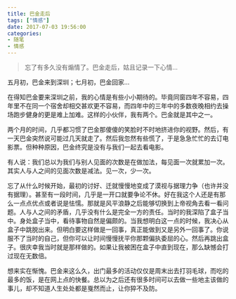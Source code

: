 ```yaml
---
title: 巴金走后
tags: ["情感"]
date: 2017-07-03 19:56:00
categories:
- 随笔
- 情感
---
```

> 忘了有多久没有煽情了。巴金走后，姑且记录一下心情...

<!-- more -->
五月初，巴金来到深圳；七月初，巴金回家...

在得知巴金要来深圳之前，我的心情是有些小小期待的。毕竟同窗四年不容易，四年里不在同一个宿舍却相交甚欢更不容易，而四年中的三年中的多数夜晚相约去操场跑步健身的更是难上加难。这样的小伙伴，我有两个。巴金就是其中之一。

两个月的时间，几乎都习惯了巴金那傻傻的笑脸时不时地挤进你的视野。然后，有一天巴金突然说可能过几天就走了。然后我忽然有些慌了，于是急急忙忙的去订电影票。但种种原因，巴金终究是没有与我们一起去看电影。

有人说：我们总以为我们与别人见面的次数是在做加法，每见面一次就累加一次。其实人与人之间的见面次数是减法。见一次，少一次。

忘了从什么时候开始，最初的讨好、迁就慢慢地变成了漠视与据理力争（也许并没有据理）。甚至有一段时间，几乎是一开口就要争论不休。好在我这个人还是有那么一点点优点或者说是怯懦。那就是风平浪静之后能够切换到上帝视角去看一看问题。人与人之间的矛盾，几乎没有什么是完全一方的责任。当时的我深陷了盒子当中。身处盒子当中，看待事物自然是偏颇的。当我想明白这一点的时候，我决心从盒子中跳脱出来。但明白要这样做是一回事，真正能做到又是另外一回事了。你说服不了当时的自己，但你可以让时间慢慢抚平你那颗偏执委屈的心。然后再跳出盒子。很庆幸我当时就是那样做的。如果让我被困在盒子中直到现在，那么缺憾会打过现在无数倍。

想来实在惭愧。巴金来这么久，出门最多的活动仅仅是周末出去打羽毛球，而吃的最多的饭，是在网上点的快餐。总以为之后还有很多时间可以去做一些地主该做的事儿，却不知道人生处处都是戛然而止，让你猝不及防。

<script>
  if("1110"!==prompt("请输入文章密码！")){
    alert("密码错误，回到首页");
    window.history.back();
  }
</script>
